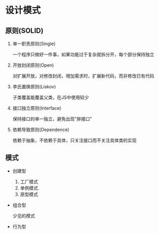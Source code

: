 # 设计模式


## 原则(SOLID)

1. 单一职责原则(Single)

   一个程序只做好一件事，如果功能过于复杂就拆分开，每个部分保持独立

2. 开放封闭原则(Open)

   对扩展开放，对修改封闭，增加需求时，扩展新代码，而非修改已有代码

3. 李氏置换原则(Liskov)

   子类覆盖能覆盖父类，在JS中使用较少

4. 接口独立原则(Interface)

   保持接口的单一独立，避免出现"胖接口"

5. 依赖导致原则(Dependence)

   依赖于抽象，不依赖于具体，只关注接口而不关注具体类的实现

## 模式

+ 创建型
  1. 工厂模式
  2. 单例模式.   
  3. 原型模式
  
+ 组合型

  少见的模式

+ 行为型